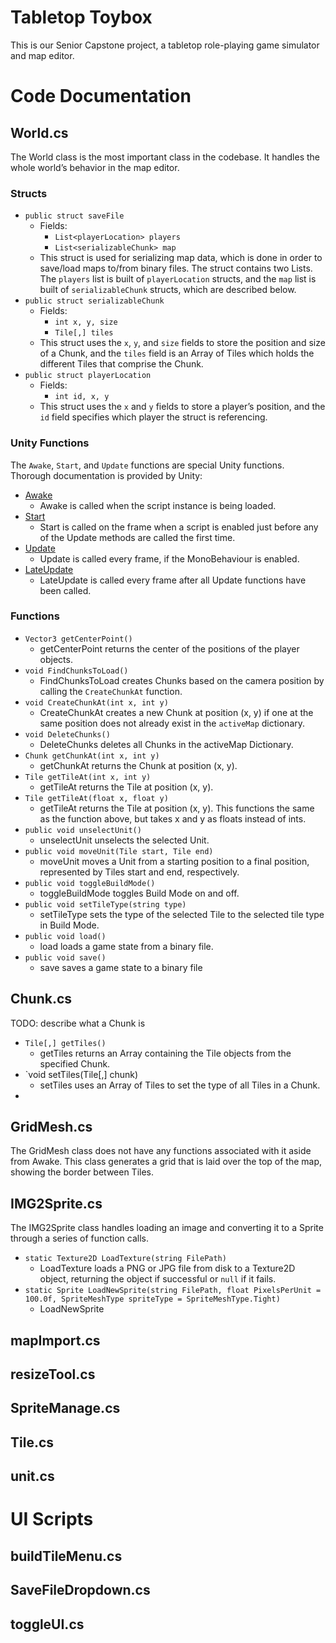 # Tabletop Toybox

This is our Senior Capstone project, a tabletop role-playing game simulator and map editor.

# Code Documentation

## World.cs

The World class is the most important class in the codebase. It handles the whole world’s behavior in the map editor. 

### Structs

- `public struct saveFile` 
  - Fields:
    - `List<playerLocation> players`
    - `List<serializableChunk> map` 
  - This struct is used for serializing map data, which is done in order to save/load maps to/from binary files. The struct contains two Lists. The `players` list is built of `playerLocation` structs, and the `map` list is built of `serializableChunk` structs, which are described below.
- `public struct serializableChunk`
  - Fields:
    - `int x, y, size`
    - `Tile[,] tiles`
  - This struct uses the `x`, `y`, and `size` fields to store the position and size of a Chunk, and the `tiles` field is an Array of Tiles which holds the different Tiles that comprise the Chunk.
- `public struct playerLocation`
  - Fields:
    - `int id, x, y` 
  - This struct uses the `x` and `y` fields to store a player’s position, and the `id` field specifies which player the struct is referencing.

### Unity Functions

The `Awake`, `Start`, and `Update` functions are special Unity functions. Thorough documentation is provided by Unity:

- [Awake](https://docs.unity3d.com/ScriptReference/MonoBehaviour.Awake.html)
  - Awake is called when the script instance is being loaded.
- [Start](https://docs.unity3d.com/ScriptReference/MonoBehaviour.Start.html)
  - Start is called on the frame when a script is enabled just before any of the Update methods are called the first time.
- [Update](https://docs.unity3d.com/ScriptReference/MonoBehaviour.Update.html)
  - Update is called every frame, if the MonoBehaviour is enabled.
- [LateUpdate](https://docs.unity3d.com/ScriptReference/MonoBehaviour.LateUpdate.html)
  - LateUpdate is called every frame after all Update functions have been called.

### Functions

- `Vector3 getCenterPoint()`
  - getCenterPoint returns the center of the positions of the player objects.
- `void FindChunksToLoad()`
  - FindChunksToLoad creates Chunks based on the camera position by calling the `CreateChunkAt` function.
- `void CreateChunkAt(int x, int y)`
  - CreateChunkAt creates a new Chunk at position (x, y) if one at the same position does not already exist in the `activeMap` dictionary.
- `void DeleteChunks()`
  - DeleteChunks deletes all Chunks in the activeMap Dictionary.
- `Chunk getChunkAt(int x, int y)`
  - getChunkAt returns the Chunk at position (x, y). 
- `Tile getTileAt(int x, int y)`
  - getTileAt returns the Tile at position (x, y).
- `Tile getTileAt(float x, float y)`
  - getTileAt returns the Tile at position (x, y). This functions the same as the function above, but takes x and y as floats instead of ints.
- `public void unselectUnit()`
  - unselectUnit unselects the selected Unit.
- `public void moveUnit(Tile start, Tile end)`
  - moveUnit moves a Unit from a starting position to a final position, represented by Tiles start and end, respectively.
- `public void toggleBuildMode()`
  - toggleBuildMode toggles Build Mode on and off.
- `public void setTileType(string type)`
  - setTileType sets the type of the selected Tile to the selected tile type in Build Mode.
- `public void load()`
  - load loads a game state from a binary file.
- `public void save()`
  - save saves a game state to a binary file

## Chunk.cs
TODO: describe what a Chunk is
- `Tile[,] getTiles()`
  - getTiles returns an Array containing the Tile objects from the specified Chunk.
- `void setTiles(Tile[,] chunk)
  - setTiles uses an Array of Tiles to set the type of all Tiles in a Chunk.
- 

## GridMesh.cs
The GridMesh class does not have any functions associated with it aside from Awake. This class generates a grid that is laid over the top of the map, showing the border between Tiles.

## IMG2Sprite.cs
The IMG2Sprite class handles loading an image and converting it to a Sprite through a series of function calls. 
- `static Texture2D LoadTexture(string FilePath)`
  - LoadTexture loads a PNG or JPG file from disk to a Texture2D object, returning the object if successful or `null` if it fails. 
- `static Sprite LoadNewSprite(string FilePath, float PixelsPerUnit = 100.0f, SpriteMeshType spriteType = SpriteMeshType.Tight)`
  - LoadNewSprite 

## mapImport.cs

## resizeTool.cs

## SpriteManage.cs

## Tile.cs

## unit.cs

# UI Scripts

## buildTileMenu.cs

## SaveFileDropdown.cs

## toggleUI.cs
